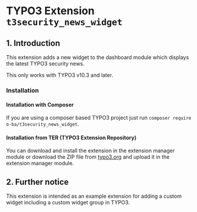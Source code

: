# TYPO3 Extension ``t3security_news_widget``

## 1. Introduction

This extension adds a new widget to the dashboard module which displays the latest TYPO3 security news.

This only works with TYPO3 v10.3 and later.

### Installation

#### Installation with Composer

If you are using a composer based TYPO3 project just run `composer require o-ba/t3security_news_widget`.

#### Installation from TER (TYPO3 Extension Repository)

You can download and install the extension in the extension manager module or download the ZIP file from [typo3.org][1]
and upload it in the extension manager module.

## 2. Further notice

This extension is intended as an example extension for adding a custom widget including a custom widget group in TYPO3.

[1]: https://extensions.typo3.org/extension/t3security_news_widget
